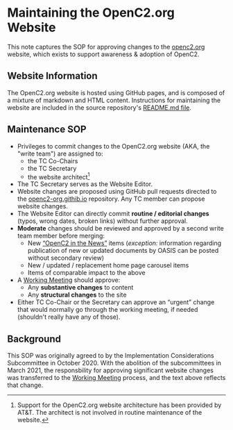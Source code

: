 # Maintaining the OpenC2.org Website

This note captures the SOP for approving changes to the
[openc2.org](https://www.openc2.org) website, which exists to
support awareness & adoption of OpenC2. 

## Website Information

The OpenC2.org website is hosted using GitHub pages, and is
composed of a mixture of markdown and HTML content.  Instructions
for maintaining the website are included in the source
repository's [README.md
file](https://github.com/OpenC2-org/openc2-org.github.io/blob/main/README.md).


## Maintenance SOP

 - Privileges to commit changes to the OpenC2.org website (AKA,
   the "write team") are assigned to:
   - the TC Co-Chairs
   - the TC Secretary
   - the website architect[^1]
 - The TC Secretary serves as the Website Editor.
 - Website changes are proposed using GitHub pull requests
   directed to the
   [openc2-org.githib.io](https://github.com/OpenC2-org/openc2-org.github.io)
   repository. Any TC member can propose website changes.
 - The Website Editor can directly commit **routine / editorial
   changes** (typos, wrong dates, broken links) without further
   approval.
 - **Moderate** changes should be reviewed and approved by a
   second write team member before merging:
   - New [“OpenC2 in the News”](https://openc2.org/news.html)
     items (*exception:* information regarding publication of new
     or updated documents by OASIS can be posted without
     secondary review)
   - New / updated / replacement home page carousel items
   - Items of comparable impact to the above
 - A [Working Meeting](Working-Meeting-Process.md) should
   approve:
   - Any **substantive changes** to content
   - Any **structural changes** to the site
 - Either TC Co-Chair or the Secretary can approve an “urgent”
   change that would normally go through the working meeting, if
   needed (shouldn't really have any of those).

## Background

This SOP was originally agreed to by the Implementation
Considerations Subcommittee in October 2020. With the abolition
of the subcommittees in March 2021, the responsbility for
approving significant website changes was transferred to the
[Working Meeting](Working-Meeting-Process.md) process, and the
text above reflects that change.

[^1]: Support for the OpenC2.org website architecture has been
provided by AT&T. The architect is not involved in routine
maintenance of the website.